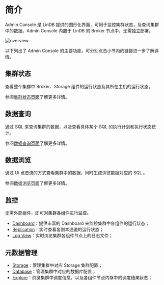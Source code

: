 # 简介

 Admin Console 是 LinDB 提供的图形化界面，可用于监控集群状态，及查询集群中的数据。Admin Console 内置于 LinDB 的 Broker 节点中，无需独立部署。

<image-window>

![overview](@images/guide/admin_ui/overview.png)

</image-window>

以下列出了 Admin Console 的主要功能，可分别点击小节内的链接进一步了解详情。

## 集群状态

查看整个集群中 Broker、Storage 组件的运行状态及其所在主机的运行状态。

参阅[集群状态页面](overview.md)了解更多详情。

## 数据查询

通过 SQL 来查询集群的数据，以及查看具体某个 SQL 的执行计划和执行状态统计。

参阅[数据查询页面](query.md)了解更多详情。

## 数据浏览

通过 UI 点击流的方式查看集群中的数据，同时生成浏览数据对应的 SQL 。

参阅[数据浏览页面](explore.md)了解更多详情。

## 监控

无需外部组件，即可对集群各组件进行监控。

- [Dashboard](monitoring.md#dashboard)：提供丰富的 Dashboard 来监控集群中各组件的运行状态；
- [Replication](monitoring.md#replication)：实时查看各副本通道的运行状态；
- [Log View](monitoring.md#log-view)：实时浏览集群各组件节点上的日志文件；

## 元数据管理

- [Storage](metadata.md#storage)：管理集群中对应 Storage 集群配置；
- [Database](metadata.md#database)：管理集群中对应的数据库配置；
- [Explore](metadata.md#explore)：浏览集群中调度信息，以及各组件节点内存中的调度结果状态；